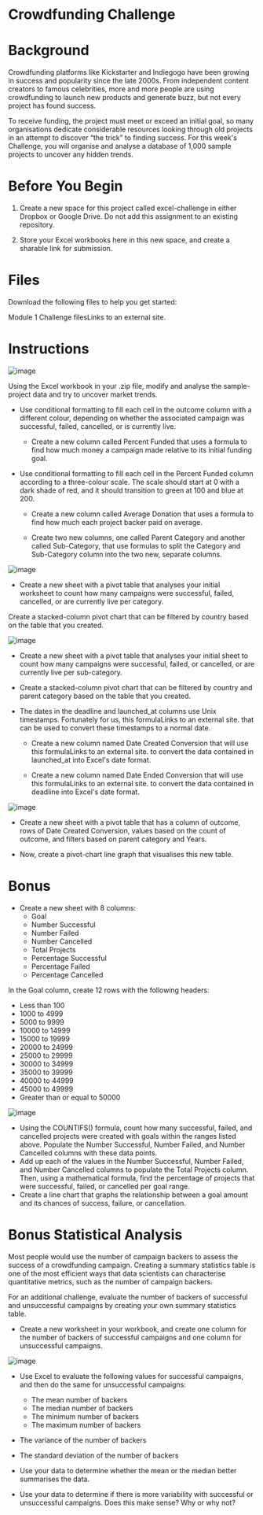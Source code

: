 # Crowdfunding Challenge

# Background
Crowdfunding platforms like Kickstarter and Indiegogo have been growing in success and popularity since the late 2000s. From independent content creators to famous celebrities, more and more people are using crowdfunding to launch new products and generate buzz, but not every project has found success.

To receive funding, the project must meet or exceed an initial goal, so many organisations dedicate considerable resources looking through old projects in an attempt to discover “the trick” to finding success. For this week's Challenge, you will organise and analyse a database of 1,000 sample projects to uncover any hidden trends.

# Before You Begin
1. Create a new space for this project called excel-challenge in either Dropbox or Google Drive. Do not add this assignment to an existing repository.

2. Store your Excel workbooks here in this new space, and create a sharable link for submission.

# Files
Download the following files to help you get started:

Module 1 Challenge filesLinks to an external site.

# Instructions

![image](https://github.com/Ngot97/excel-challenge/assets/150645979/5bb30c1a-b0dd-403f-b45d-faa5fa5e0b1a)

Using the Excel workbook in your .zip file, modify and analyse the sample-project data and try to uncover market trends.

- Use conditional formatting to fill each cell in the outcome column with a different colour, depending on whether the associated campaign was successful, failed, cancelled, or is currently live.

  - Create a new column called Percent Funded that uses a formula to find how much money a campaign made relative to its initial funding goal.

- Use conditional formatting to fill each cell in the Percent Funded column according to a three-colour scale. The scale should start at 0 with a dark shade of red, and it should transition to green at 100 and blue at 200.

  - Create a new column called Average Donation that uses a formula to find how much each project backer paid on average.

  - Create two new columns, one called Parent Category and another called Sub-Category, that use formulas to split the Category and Sub-Category column into the two new, separate columns.

![image](https://github.com/Ngot97/excel-challenge/assets/150645979/554bf61d-5c0c-48a1-9792-cd66f5a185cf)

  - Create a new sheet with a pivot table that analyses your initial worksheet to count how many campaigns were successful, failed, cancelled, or are currently live per category.

Create a stacked-column pivot chart that can be filtered by country based on the table that you created.

![image](https://github.com/Ngot97/excel-challenge/assets/150645979/975fb509-9f36-436f-9642-32b927b0800b)

- Create a new sheet with a pivot table that analyses your initial sheet to count how many campaigns were successful, failed, or cancelled, or are currently live per sub-category.

- Create a stacked-column pivot chart that can be filtered by country and parent category based on the table that you created.

- The dates in the deadline and launched_at columns use Unix timestamps. Fortunately for us, this formulaLinks to an external site. that can be used to convert these timestamps to a normal date.

  - Create a new column named Date Created Conversion that will use this formulaLinks to an external site. to convert the data contained in launched_at into Excel's date format.

  - Create a new column named Date Ended Conversion that will use this formulaLinks to an external site. to convert the data contained in deadline into Excel's date format.

![image](https://github.com/Ngot97/excel-challenge/assets/150645979/10f64c61-206f-4700-87b2-a59e46258a0e)

  - Create a new sheet with a pivot table that has a column of outcome, rows of Date Created Conversion, values based on the count of outcome, and filters based on parent category and Years.

  - Now, create a pivot-chart line graph that visualises this new table.

# Bonus

- Create a new sheet with 8 columns:
  - Goal
  - Number Successful
  - Number Failed
  - Number Cancelled
  - Total Projects
  - Percentage Successful
  - Percentage Failed
  - Percentage Cancelled

In the Goal column, create 12 rows with the following headers:

- Less than 100
- 1000 to 4999
- 5000 to 9999
- 10000 to 14999
- 15000 to 19999
- 20000 to 24999
- 25000 to 29999
- 30000 to 34999
- 35000 to 39999
- 40000 to 44999
- 45000 to 49999
- Greater than or equal to 50000

![image](https://github.com/Ngot97/excel-challenge/assets/150645979/3bb13797-03d8-4298-9b5a-e95cb74371be)

- Using the COUNTIFS() formula, count how many successful, failed, and cancelled projects were created with goals within the ranges listed above. Populate the Number Successful, Number Failed, and Number Cancelled columns with these data points.
- Add up each of the values in the Number Successful, Number Failed, and Number Cancelled columns to populate the Total Projects column. Then, using a mathematical formula, find the percentage of projects that were successful, failed, or cancelled per goal range.
- Create a line chart that graphs the relationship between a goal amount and its chances of success, failure, or cancellation.

# Bonus Statistical Analysis

Most people would use the number of campaign backers to assess the success of a crowdfunding campaign. Creating a summary statistics table is one of the most efficient ways that data scientists can characterise quantitative metrics, such as the number of campaign backers.

For an additional challenge, evaluate the number of backers of successful and unsuccessful campaigns by creating your own summary statistics table.

  - Create a new worksheet in your workbook, and create one column for the number of backers of successful campaigns and one column for unsuccessful campaigns.

![image](https://github.com/Ngot97/excel-challenge/assets/150645979/4d403624-3885-483a-b7a5-1067bef54766)

- Use Excel to evaluate the following values for successful campaigns, and then do the same for unsuccessful campaigns:
  
  - The mean number of backers
  - The median number of backers
  - The minimum number of backers
  - The maximum number of backers

- The variance of the number of backers
- The standard deviation of the number of backers
- Use your data to determine whether the mean or the median better summarises the data.
- Use your data to determine if there is more variability with successful or unsuccessful campaigns. Does this make sense? Why or why not?
